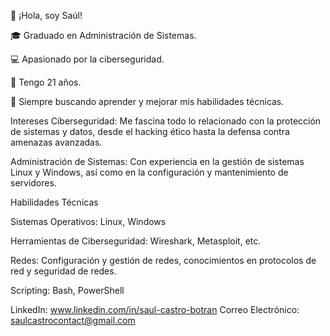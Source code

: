 👋 ¡Hola, soy Saúl!

🎓 Graduado en Administración de Sistemas.

💻 Apasionado por la ciberseguridad.

📅 Tengo 21 años.

🌟 Siempre buscando aprender y mejorar mis habilidades técnicas.


Intereses
Ciberseguridad: Me fascina todo lo relacionado con la protección de sistemas y datos, desde el hacking ético hasta la defensa contra amenazas avanzadas.

Administración de Sistemas: Con experiencia en la gestión de sistemas Linux y Windows, así como en la configuración y mantenimiento de servidores.

Habilidades Técnicas

Sistemas Operativos: Linux, Windows

Herramientas de Ciberseguridad: Wireshark, Metasploit, etc.

Redes: Configuración y gestión de redes, conocimientos en protocolos de red y seguridad de redes.

Scripting: Bash, PowerShell


LinkedIn: www.linkedin.com/in/saul-castro-botran
Correo Electrónico: saulcastrocontact@gmail.com
